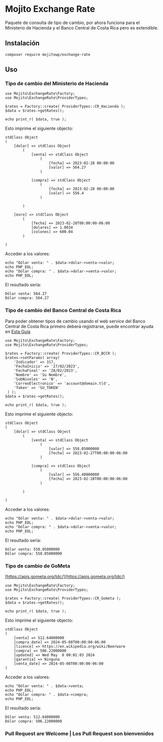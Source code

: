 # Mojito Exchange Rate

Paquete de consulta de tipo de cambio, por ahora funciona para el Ministerio de Hacienda y el Banco Central de Costa Rica pero es extendible.


## Instalación
```
composer require mojitowp/exchange-rate
```

## Uso
### Tipo de cambio del Ministerio de Hacienda

```
use Mojito\ExchangeRate\Factory;
use Mojito\ExchangeRate\ProviderTypes;

$rates = Factory::create( ProviderTypes::CR_Hacienda );
$data = $rates->getRates();

echo print_r( $data, true );
```

Esto imprime el siguiente objecto:
```
stdClass Object
(
    [dolar] => stdClass Object
        (
            [venta] => stdClass Object
                (
                    [fecha] => 2023-02-28 00:00:00
                    [valor] => 564.27
                )

            [compra] => stdClass Object
                (
                    [fecha] => 2023-02-28 00:00:00
                    [valor] => 556.4
                )

        )

    [euro] => stdClass Object
        (
            [fecha] => 2023-02-28T00:00:00-06:00
            [dolares] => 1.0634
            [colones] => 600.04
        )

)
```


Acceder a los valores:
```
echo "Dólar venta: " . $data->dolar->venta->valor;
echo PHP_EOL;
echo "Dólar compra: " . $data->dolar->venta->valor;
echo PHP_EOL;
```

El resultado sería:
```
Dólar venta: 564.27
Dólar compra: 564.27
```


### Tipo de cambio del Banco Central de Costa Rica

Para poder obtener tipos de cambio usando el web service del Banco Central de Costa Rica primero deberá registrarse, puede encontrar ayuda en [Esta Guía](https://gee.bccr.fi.cr/indicadoreseconomicos/Documentos/DocumentosMetodologiasNotasTecnicas/Webservices_de_indicadores_economicos.pdf)

```
use Mojito\ExchangeRate\Factory;
use Mojito\ExchangeRate\ProviderTypes;

$rates = Factory::create( ProviderTypes::CR_BCCR );
$rates->setParams( array( 
    'Indicador' => 317,
    'FechaInicio' => '27/02/2023',
    'FechaFinal' => '28/02/2023',
    'Nombre' => 'Su Nombre',
    'SubNiveles' => 'N',
    'CorreoElectronico' => 'account@domain.tld',
    'Token' => 'SU_TOKEN'
 ) );
$data = $rates->getRates();

echo print_r( $data, true );
```


Esto imprime el siguiente objecto:

```
stdClass Object
(
    [dolar] => stdClass Object
        (
            [venta] => stdClass Object
                (
                    [valor] => 558.05000000
                    [fecha] => 2023-02-27T00:00:00-06:00
                )

            [compra] => stdClass Object
                (
                    [valor] => 556.40000000
                    [fecha] => 2023-02-28T00:00:00-06:00
                )

        )

)
```

Acceder a los valores:
```
echo "Dólar venta: " . $data->dolar->venta->valor;
echo PHP_EOL;
echo "Dólar compra: " . $data->dolar->venta->valor;
echo PHP_EOL;
```

El resultado sería:
```
Dólar venta: 558.05000000
Dólar compra: 558.05000000
```

### Tipo de cambio de GoMeta

[https://apis.gometa.org/tdc/](https://apis.gometa.org/tdc/)

```
use Mojito\ExchangeRate\Factory;
use Mojito\ExchangeRate\ProviderTypes;

$rates = Factory::create( ProviderTypes::CR_Gometa );
$data = $rates->getRates();

echo print_r( $data, true );
```

Esto imprime el siguiente objecto:
```
stdClass Object
(
    [venta] => 512.64000000
    [compra_date] => 2024-05-08T00:00:00-06:00
    [licence] => https://en.wikipedia.org/wiki/Beerware
    [compra] => 506.22000000
    [updated] => Wed May  8 00:01:03 2024
    [garantia] => Ninguna
    [venta_date] => 2024-05-08T00:00:00-06:00
)
```


Acceder a los valores:
```
echo "Dólar venta: " . $data->venta;
echo PHP_EOL;
echo "Dólar compra: " . $data->compra;
echo PHP_EOL;
```

El resultado sería:
```
Dólar venta: 512.64000000
Dólar compra: 506.22000000
```

### Pull Request are Welcome | Los Pull Request son bienvenidos
